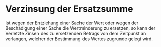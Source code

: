 # Verzinsung der Ersatzsumme

Ist wegen der Entziehung einer Sache der Wert oder wegen der Beschädigung einer Sache die Wertminderung zu ersetzen, so kann der Verletzte Zinsen des zu ersetzenden Betrags von dem Zeitpunkt an verlangen, welcher der Bestimmung des Wertes zugrunde gelegt wird.